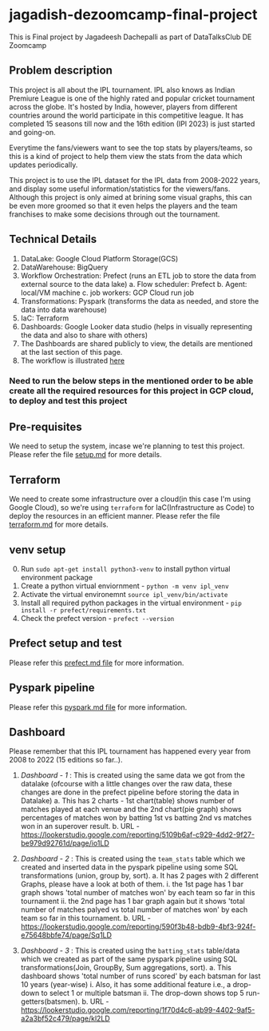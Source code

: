 # jagadish-dezoomcamp-final-project
This is Final project by Jagadeesh Dachepalli as part of DataTalksClub DE Zoomcamp 

## Problem description
This project is all about the IPL tournament. IPL also knows as Indian Premiure League is one of the highly rated and popular cricket tournament across the globe. It's hosted by India, however, players from different countries around the world participate in this competitive league. It has completed 15 seasons till now and the 16th edition (IPl 2023) is just started and going-on.

Everytime the fans/viewers want to see the top stats by players/teams, so this is a kind of project to help them view the stats from the data which updates periodically.

This project is to use the IPL dataset for the IPL data from 2008-2022 years, and display some useful information/statistics for the viewers/fans. Although this project is only aimed at brining some visual graphs, this can be even more groomed so that it even helps the players and the team franchises to make some decisions through out the tournament.

## Technical Details
1. DataLake: Google Cloud Platform Storage(GCS)
2. DataWarehouse: BigQuery 
3. Workflow Orchestration: Prefect (runs an ETL job to store the data from external source to the data lake)
    a. Flow scheduler: Prefect
    b. Agent: local/VM machine
    c. job workers: GCP Cloud run job
4. Transformations: Pyspark (transforms the data as needed, and store the data into data warehouse)
5. IaC: Terraform 
6. Dashboards: Google Looker data studio (helps in visually representing the data and also to share with others)
7. The Dashboards are shared publicly to view, the details are mentioned at the last section of this page.
8. The workflow is illustrated [here](./flow.jpg)


### Need to run the below steps in the mentioned order to be able create all the required resources for this project in GCP cloud, to deploy and test this project

## Pre-requisites
We need to setup the system, incase we're planning to test this project. 
Please refer the file [setup.md](./setup.md) for more details.


## Terraform
We need to create some infrastructure over a cloud(in this case I'm using Google Cloud), so we're using `terraform` for IaC(Infrastructure as Code) to deploy the resources in an efficient manner.
Please refer the file [terraform.md](./terraform.md) for more details.


## venv setup
0. Run `sudo apt-get install python3-venv` to install python virtual environment package
1. Create a python virtual enviornment - `python -m venv ipl_venv`
2. Activate the virtual environemnt `source ipl_venv/bin/activate`
3. Install all required python packages in the virtual environment - `pip install -r prefect/requirements.txt`
4. Check the prefect version - `prefect --version`


## Prefect setup and test
Please refer this [prefect.md file](./prefect.md) for more information.


## Pyspark pipeline
Please refer this [pyspark.md file](./pyspark.md) for more information.



## Dashboard
Please remember that this IPL tournament has happened every year from 2008 to 2022 (15 editions so far..).

1. *Dashboard - 1* : This is created using the same data we got from the datalake (ofcourse with a little changes over the raw data, these changes are done in the prefect pipeline before storing the data in Datalake)
    a. This has 2 charts -  1st chart(table) shows number of matches played at each venue and the 2nd 
    chart(pie graph) shows percentages of matches won by batting 1st vs batting 2nd vs matches won in an superover result.
    b. URL - https://lookerstudio.google.com/reporting/5109b6af-c929-4dd2-9f27-be979d92761d/page/io1LD

2. *Dashboard - 2* : This is created using the `team_stats` table which we created and inserted data in the pyspark pipeline using some SQL transformations (union, group by, sort). 
    a. It has 2 pages with 2 different Graphs, please have a look at both of them.
        i. the 1st page has 1 bar graph shows 'total number of matches won' by each team so far in this tournament
        ii. the 2nd page has 1 bar graph again but it shows 'total number of matches palyed vs total number of matches won' by each team so far in this tournament.
    b. URL - https://lookerstudio.google.com/reporting/590f3b48-bdb9-4bf3-924f-e75648bbfe74/page/Sq1LD

3. *Dashboard - 3* : This is created using the `batting_stats` table/data which we created as part of the same pyspark pipeline using SQL transformations(Join, GroupBy, Sum aggregations, sort). 
    a. This dashboard shows 'total number of runs scored' by each batsman for last 10 years (year-wise)
        i. Also, it has some additional feature i.e., a drop-down to select 1 or multiple batsman
        ii. The drop-down shows top 5 run-getters(batsmen).
    b. URL - https://lookerstudio.google.com/reporting/1f70d4c6-ab99-4402-9af5-a2a3bf52c479/page/kl2LD
